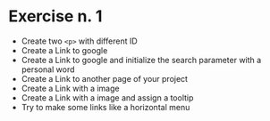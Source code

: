 # Exercise n. 1 

-   Create two ``<p>`` with different ID
-   Create a Link to google
-   Create a Link to google and initialize the search parameter with a personal word
-   Create a Link to another page of your project
-   Create a Link with a image
-   Create a Link with a image and assign a tooltip
-   Try to make some links like a horizontal menu